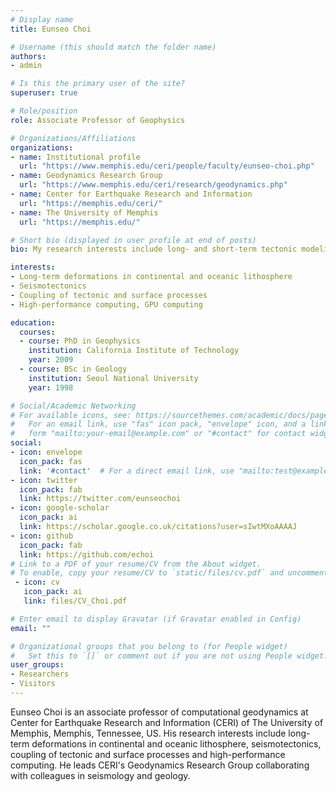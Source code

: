```yaml
---
# Display name
title: Eunseo Choi

# Username (this should match the folder name)
authors:
- admin

# Is this the primary user of the site?
superuser: true

# Role/position
role: Associate Professor of Geophysics

# Organizations/Affiliations
organizations:
- name: Institutional profile
  url: "https://www.memphis.edu/ceri/people/faculty/eunseo-choi.php"
- name: Geodynamics Research Group
  url: "https://www.memphis.edu/ceri/research/geodynamics.php"
- name: Center for Earthquake Research and Information
  url: "https://memphis.edu/ceri/"
- name: The University of Memphis
  url: "https://memphis.edu/"  

# Short bio (displayed in user profile at end of posts)
bio: My research interests include long- and short-term tectonic modeling and seismotectonics.

interests:
- Long-term deformations in continental and oceanic lithosphere
- Seismotectonics
- Coupling of tectonic and surface processes
- High-performance computing, GPU computing

education:
  courses:
  - course: PhD in Geophysics
    institution: California Institute of Technology
    year: 2009
  - course: BSc in Geology
    institution: Seoul National University
    year: 1998

# Social/Academic Networking
# For available icons, see: https://sourcethemes.com/academic/docs/page-builder/#icons
#   For an email link, use "fas" icon pack, "envelope" icon, and a link in the
#   form "mailto:your-email@example.com" or "#contact" for contact widget.
social:
- icon: envelope
  icon_pack: fas
  link: '#contact'  # For a direct email link, use "mailto:test@example.org".
- icon: twitter
  icon_pack: fab
  link: https://twitter.com/eunseochoi
- icon: google-scholar
  icon_pack: ai
  link: https://scholar.google.co.uk/citations?user=sIwtMXoAAAAJ
- icon: github
  icon_pack: fab
  link: https://github.com/echoi
# Link to a PDF of your resume/CV from the About widget.
# To enable, copy your resume/CV to `static/files/cv.pdf` and uncomment the lines below.
 - icon: cv
   icon_pack: ai
   link: files/CV_Choi.pdf

# Enter email to display Gravatar (if Gravatar enabled in Config)
email: ""

# Organizational groups that you belong to (for People widget)
#   Set this to `[]` or comment out if you are not using People widget.
user_groups:
- Researchers
- Visitors
---
```


Eunseo Choi is an associate professor of computational geodynamics at Center for Earthquake Research and Information (CERI) of The University of Memphis, Memphis, Tennessee, US. His research interests include long-term deformations in continental and oceanic lithosphere, seismotectonics, coupling of tectonic and surface processes and high-performance computing. He leads CERI's Geodynamics Research Group collaborating with colleagues in seismology and geology.
